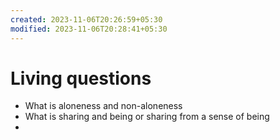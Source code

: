 ```yaml
---
created: 2023-11-06T20:26:59+05:30
modified: 2023-11-06T20:28:41+05:30
---
```


# Living questions

* What is aloneness and non-aloneness
* What is sharing and being or sharing from a sense of being
*
